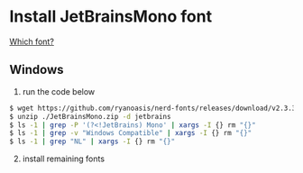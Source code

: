 # Install JetBrainsMono font

[Which font?](https://github.com/ryanoasis/nerd-fonts/wiki/FAQ-and-Troubleshooting#which-font)

## Windows

1. run the code below

```bash
$ wget https://github.com/ryanoasis/nerd-fonts/releases/download/v2.3.3/JetBrainsMono.zip
$ unzip ./JetBrainsMono.zip -d jetbrains
$ ls -1 | grep -P '(?<!JetBrains) Mono' | xargs -I {} rm "{}"
$ ls -1 | grep -v "Windows Compatible" | xargs -I {} rm "{}" 
$ ls -1 | grep "NL" | xargs -I {} rm "{}"
```

2. install remaining fonts
